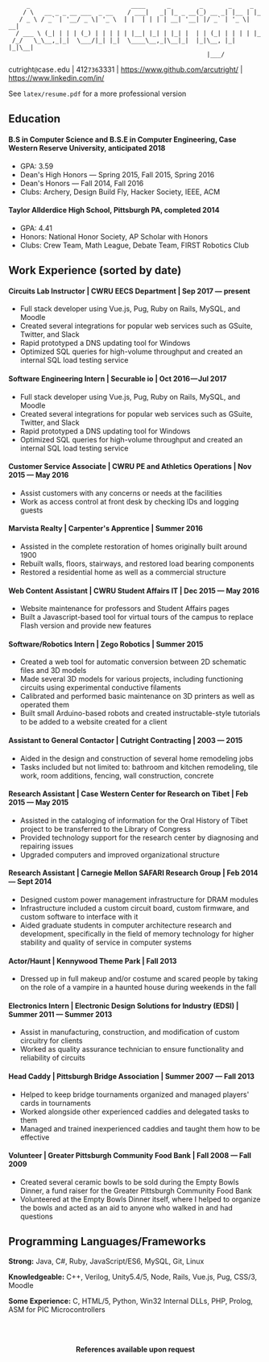 ```
     _                            ____      _        _       _     _   
    / \   __ _ _ __ ___  _ __    / ___|   _| |_ _ __(_) __ _| |__ | |_ 
   / _ \ / _` | '__/ _ \| '_ \  | |  | | | | __| '__| |/ _` | '_ \| __|
  / ___ \ (_| | | | (_) | | | | | |__| |_| | |_| |  | | (_| | | | | |_ 
 /_/   \_\__,_|_|  \___/|_| |_|  \____\__,_|\__|_|  |_|\__, |_| |_|\__|
                                                       |___/                
```
                                                                      
cutright```@```c<!--- grr robot parsers -->ase```.```edu | 412```736```33<!--- grr robot parsers -->31 | https://www.github.com/arcutright/ | https://www.linkedin.com/in/

See `latex/resume.pdf` for a more professional version

## Education
#### B.S in **Computer Science** and B.S.E in **Computer Engineering**, Case Western Reserve University, anticipated 2018
- GPA: 3.59
- Dean's High Honors — Spring 2015, Fall 2015, Spring 2016
- Dean's Honors — Fall 2014, Fall 2016
- Clubs: Archery, Design Build Fly, Hacker Society, IEEE, ACM

#### Taylor Allderdice High School, Pittsburgh PA, completed 2014
- GPA: 4.41
- Honors: National Honor Society, AP Scholar with Honors
- Clubs: Crew Team, Math League, Debate Team, FIRST Robotics Club

## Work Experience (sorted by date)

#### Circuits Lab Instructor | CWRU EECS Department | Sep 2017 — present
- Full stack developer using Vue.js, Pug, Ruby on Rails, MySQL, and Moodle
- Created several integrations for popular web services such as GSuite, Twitter, and Slack
- Rapid prototyped a DNS updating tool for Windows
- Optimized SQL queries for high-volume throughput and created an internal SQL load testing service

#### Software Engineering Intern | Securable io | Oct 2016 — Jul 2017
- Full stack developer using Vue.js, Pug, Ruby on Rails, MySQL, and Moodle
- Created several integrations for popular web services such as GSuite, Twitter, and Slack
- Rapid prototyped a DNS updating tool for Windows
- Optimized SQL queries for high-volume throughput and created an internal SQL load testing service

#### Customer Service Associate | CWRU PE and Athletics Operations | Nov 2015 — May 2016
- Assist customers with any concerns or needs at the facilities
- Work as access control at front desk by checking IDs and logging guests

#### Marvista Realty | Carpenter's Apprentice | Summer 2016
- Assisted in the complete restoration of homes originally built around 1900
- Rebuilt walls, floors, stairways, and restored load bearing components
- Restored a residential home as well as a commercial structure

#### Web Content Assistant | CWRU Student Affairs IT | Dec 2015 — May 2016
- Website maintenance for professors and Student Affairs pages
- Built a Javascript-based tool for virtual tours of the campus to replace Flash version and provide new features

#### Software/Robotics Intern | Zego Robotics | Summer 2015
- Created a web tool for automatic conversion between 2D schematic files and 3D models
- Made several 3D models for various projects, including functioning circuits using experimental conductive filaments
- Calibrated and performed basic maintenance on 3D printers as well as operated them
- Built small Arduino-based robots and created instructable-style tutorials to be added to a website created for a client

#### Assistant to General Contactor | Cutright Contracting | 2003 — 2015
- Aided in the design and construction of several home remodeling jobs
- Tasks included but not limited to: bathroom and kitchen remodeling, tile work, room additions, fencing, wall construction, concrete

#### Research Assistant | Case Western Center for Research on Tibet | Feb 2015 — May 2015
- Assisted in the cataloging of information for the Oral History of Tibet project to be transferred to the Library of Congress 
- Provided technology support for the research center by diagnosing and repairing issues
- Upgraded computers and improved organizational structure

#### Research Assistant | Carnegie Mellon SAFARI Research Group | Feb 2014 — Sept 2014
- Designed custom power management infrastructure for DRAM modules
- Infrastructure included a custom circuit board, custom firmware, and custom software to interface with it
- Aided graduate students in computer architecture research and development, specifically in the field of memory technology for higher stability and quality of service in computer systems

#### Actor/Haunt | Kennywood Theme Park | Fall 2013
- Dressed up in full makeup and/or costume and scared people by taking on the role of a vampire in a haunted house during weekends in the fall

#### Electronics Intern | Electronic Design Solutions for Industry (EDSI) | Summer 2011 — Summer 2013
- Assist in manufacturing, construction, and modification of custom circuitry for clients
- Worked as quality assurance technician to ensure functionality and reliability of circuits

#### Head Caddy | Pittsburgh Bridge Association | Summer 2007 — Fall 2013
- Helped to keep bridge tournaments organized and managed players' cards in tournaments
- Worked alongside other experienced caddies and delegated tasks to them
- Managed and trained inexperienced caddies and taught them how to be effective

#### Volunteer | Greater Pittsburgh Community Food Bank | Fall 2008 — Fall 2009
- Created several ceramic bowls to be sold during the Empty Bowls Dinner, a fund raiser for the Greater Pittsburgh Community Food Bank
- Volunteered at the Empty Bowls Dinner itself, where I helped to organize the bowls and acted as an aid to anyone who walked in and had questions

## Programming Languages/Frameworks
**Strong:** Java, C#, Ruby, JavaScript/ES6, MySQL, Git, Linux

**Knowledgeable:** C++, Verilog, Unity5.4/5, Node, Rails, Vue.js, Pug, CSS/3, Moodle

**Some Experience:** C, HTML/5, Python, Win32 Internal DLLs, PHP, Prolog, ASM for PIC Microcontrollers

<br/>
<br/>
<p align="center" style="text-align: center;"><center><b>References available upon request</b></center></p>